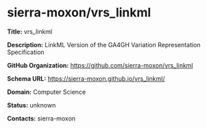 # sierra-moxon/vrs_linkml

**Title:** vrs_linkml

**Description:** LinkML Version of the GA4GH Variation Representation Specification

**GitHub Organization:** https://github.com/sierra-moxon/vrs_linkml

**Schema URL:** https://sierra-moxon.github.io/vrs_linkml/



**Domain:** Computer Science

**Status:** unknown



**Contacts:** sierra-moxon